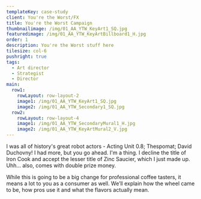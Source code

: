 ```yaml
---
templateKey: case-study
client: You're the Worst/FX
title: You're the Worst Campaign
thumbnailimage: /img/01_AA_YTW_KeyArt1_SQ.jpg
featuredimage: /img/01_AA_YTW_KeyArtBillboard1_H.jpg
order: 1
description: You're the Worst stuff here
tilesize: col-6
pushright: true
tags:
  - Art director
  - Strategist
  - Director
main:
  row1:
    rowLayout: row-layout-2
    image1: /img/01_AA_YTW_KeyArt1_SQ.jpg
    image2: /img/01_AA_YTW_Secondary1_SQ.jpg
  row2:
    rowLayout: row-layout-4
    image1: /img/01_AA_YTW_SecondaryMural1_H.jpg
    image2: /img/01_AA_YTW_KeyArtMural2_V.jpg           
---
```

I was all of history's great robot actors - Acting Unit 0.8; Thespomat; David Duchovny! I had more, but you go ahead. I'm a thing. I decline the title of Iron Cook and accept the lesser title of Zinc Saucier, which I just made up. Uhh… also, comes with double prize money.

While this is going to be a big change for professional coffee tasters, it means a lot to you as a consumer as well. We’ll explain how the wheel came to be, how pros use it and what the flavors actually mean.